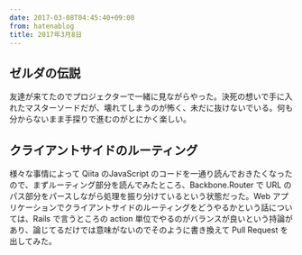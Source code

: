 ```yaml
---
date: 2017-03-08T04:45:40+09:00
from: hatenablog
title: 2017年3月8日
---
```

## ゼルダの伝説

友達が来てたのでプロジェクターで一緒に見ながらやった。決死の想いで手に入れたマスターソードだが、壊れてしまうのが怖く、未だに抜けないでいる。何も分からないまま手探りで進むのがとにかく楽しい。

## クライアントサイドのルーティング

様々な事情によって Qiita のJavaScript のコードを一通り読んでおきたくなったので、まずルーティング部分を読んでみたところ、Backbone.Router で URL のパス部分をパースしながら処理を振り分けているという状態だった。Web アプリケーションでクライアントサイドのルーティングをどうやるかという話については、Rails で言うところの action 単位でやるのがバランスが良いという持論があり、論じてるだけでは意味がないのでそのように書き換えて Pull Request を出してみた。

